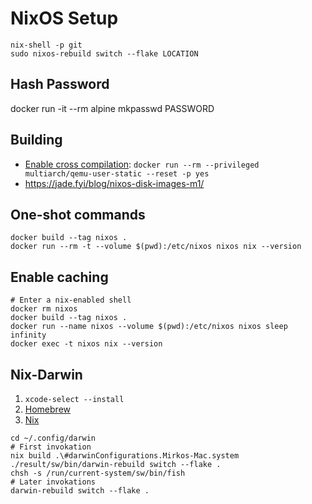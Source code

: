 # NixOS Setup

```shell
nix-shell -p git
sudo nixos-rebuild switch --flake LOCATION
```

## Hash Password

docker run -it --rm alpine mkpasswd PASSWORD

## Building

- [Enable cross compilation](https://github.com/multiarch/qemu-user-static): `docker run --rm --privileged multiarch/qemu-user-static --reset -p yes`
- <https://jade.fyi/blog/nixos-disk-images-m1/>

## One-shot commands

```shell
docker build --tag nixos .
docker run --rm -t --volume $(pwd):/etc/nixos nixos nix --version
```

## Enable caching

```shell
# Enter a nix-enabled shell
docker rm nixos
docker build --tag nixos .
docker run --name nixos --volume $(pwd):/etc/nixos nixos sleep infinity
docker exec -t nixos nix --version
```

## Nix-Darwin

1. `xcode-select --install`
2. [Homebrew](https://brew.sh)
3. [Nix](https://github.com/DeterminateSystems/nix-installer)

```shell
cd ~/.config/darwin
# First invokation
nix build .\#darwinConfigurations.Mirkos-Mac.system
./result/sw/bin/darwin-rebuild switch --flake .
chsh -s /run/current-system/sw/bin/fish
# Later invokations
darwin-rebuild switch --flake .
```
